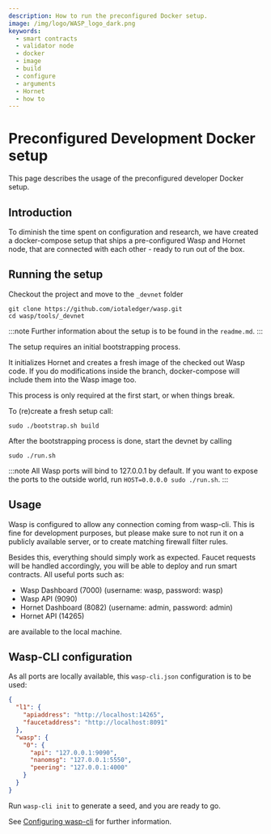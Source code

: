 ```yaml
---
description: How to run the preconfigured Docker setup.
image: /img/logo/WASP_logo_dark.png
keywords:
  - smart contracts
  - validator node
  - docker
  - image
  - build
  - configure
  - arguments
  - Hornet
  - how to
---
```


# Preconfigured Development Docker setup

This page describes the usage of the preconfigured developer Docker setup.

## Introduction

To diminish the time spent on configuration and research, we have created a docker-compose setup that ships a pre-configured Wasp and Hornet node, that are connected with each other - ready to run out of the box.

## Running the setup

Checkout the project and move to the `_devnet` folder

```shell
git clone https://github.com/iotaledger/wasp.git
cd wasp/tools/_devnet
```

:::note
Further information about the setup is to be found in the `readme.md`.
:::

The setup requires an initial bootstrapping process. 

It initializes Hornet and creates a fresh image of the checked out Wasp code. If you do modifications inside the branch, docker-compose will include them into the Wasp image too.

This process is only required at the first start, or when things break. 

To (re)create a fresh setup call:

```
sudo ./bootstrap.sh build
```

After the bootstrapping process is done, start the devnet by calling

```
sudo ./run.sh
```

:::note
All Wasp ports will bind to 127.0.0.1 by default. 
If you want to expose the ports to the outside world, run `HOST=0.0.0.0 sudo ./run.sh`.
:::

## Usage

Wasp is configured to allow any connection coming from wasp-cli. This is fine for development purposes, but please make sure to not run it on a publicly available server, or to create matching firewall filter rules.

Besides this, everything should simply work as expected. Faucet requests will be handled accordingly, you will be able to deploy and run smart contracts. All useful ports such as:

- Wasp Dashboard (7000) (username: wasp, password: wasp)
- Wasp API (9090)
- Hornet Dashboard (8082) (username: admin, password: admin)
- Hornet API (14265)

are available to the local machine.

## Wasp-CLI configuration

As all ports are locally available, this `wasp-cli.json` configuration is to be used:

```json
{
  "l1": {
    "apiaddress": "http://localhost:14265",
    "faucetaddress": "http://localhost:8091"
  },
  "wasp": {
    "0": {
      "api": "127.0.0.1:9090",
      "nanomsg": "127.0.0.1:5550",
      "peering": "127.0.0.1:4000"
    }
  }
}
```

Run `wasp-cli init` to generate a seed, and you are ready to go.

See [Configuring wasp-cli](/smart-contracts/guide/chains_and_nodes/wasp-cli) for further information.
